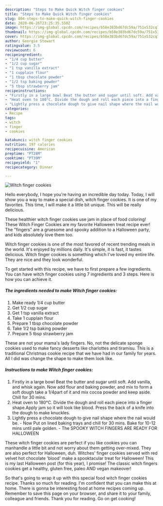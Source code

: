 ```yaml
---
description: "Steps to Make Quick Witch finger cookies"
title: "Steps to Make Quick Witch finger cookies"
slug: 804-steps-to-make-quick-witch-finger-cookies
date: 2020-06-26T23:25:35.550Z
image: https://img-global.cpcdn.com/recipes/b58e383bd67dc59a/751x532cq70/witch-finger-cookies-recipe-main-photo.jpg
thumbnail: https://img-global.cpcdn.com/recipes/b58e383bd67dc59a/751x532cq70/witch-finger-cookies-recipe-main-photo.jpg
cover: https://img-global.cpcdn.com/recipes/b58e383bd67dc59a/751x532cq70/witch-finger-cookies-recipe-main-photo.jpg
author: Georgie Stewart
ratingvalue: 3.5
reviewcount: 6
recipeingredient:
- "1/4 cup butter"
- "1/2 cup sugar"
- "1 tsp vanilla extract"
- "1 cupplain flour"
- "1 tbsp chocolate powder"
- "1/2 tsp baking powder"
- "5 tbsp strawberry jam"
recipeinstructions:
- "Firstly in a large bowl Beat the butter and sugar until soft. Add vanilla, and whisk again. Now add flour and baking powder, and mix to form a soft dough take a 1/4part of it and mix cocoa powder and keep aside. Chill for 30 mins."
- "Heat oven to 180°C. Divide the dough and roll each piece into a finger shape.Apply jam so it will look like blood. Press the back of a knife into the dough to make knuckles."
- "Lightly press a chocolate dough to give nail shape where the nail would be.  Now Put on lined baking trays and chill for 30 mins. Bake for 10-12 mins until pale golden.  The SPOOKY WITCH FINGERS ARE READY FOR HALLOWEEN"
categories:
- Recipe
tags:
- witch
- finger
- cookies

katakunci: witch finger cookies 
nutrition: 197 calories
recipecuisine: American
preptime: "PT28M"
cooktime: "PT39M"
recipeyield: "1"
recipecategory: Dinner

---
```



![Witch finger cookies](https://img-global.cpcdn.com/recipes/b58e383bd67dc59a/751x532cq70/witch-finger-cookies-recipe-main-photo.jpg)

Hello everybody, I hope you're having an incredible day today. Today, I will show you a way to make a special dish, witch finger cookies. It is one of my favorites. This time, I will make it a little bit unique. This will be really delicious.

These healthier witch finger cookies use jam in place of food coloring! These Witch Finger Cookies are my favorite Halloween treat recipe ever! The &#34;fingers&#34; are a gruesome and spooky addition to a Halloween party, and kids absolutely love them too.

Witch finger cookies is one of the most favored of recent trending meals in the world. It's enjoyed by millions daily. It's simple, it is fast, it tastes delicious. Witch finger cookies is something which I've loved my entire life. They are nice and they look wonderful.


To get started with this recipe, we have to first prepare a few ingredients. You can have witch finger cookies using 7 ingredients and 3 steps. Here is how you can achieve it.

<!--inarticleads1-->

##### The ingredients needed to make Witch finger cookies:

1. Make ready 1/4 cup butter
1. Get 1/2 cup sugar
1. Get 1 tsp vanilla extract
1. Take 1 cupplain flour
1. Prepare 1 tbsp chocolate powder
1. Take 1/2 tsp baking powder
1. Prepare 5 tbsp strawberry jam


These are not your mama&#39;s lady fingers. No, not the delicate sponge cookies used to make fancy desserts like charlottes and tiramisu. This is a traditional Christmas cookie recipe that we have had in our family for years. All I did was change the shape to make them look like. 

<!--inarticleads2-->

##### Instructions to make Witch finger cookies:

1. Firstly in a large bowl Beat the butter and sugar until soft. Add vanilla, and whisk again. Now add flour and baking powder, and mix to form a soft dough take a 1/4part of it and mix cocoa powder and keep aside. Chill for 30 mins.
1. Heat oven to 180°C. Divide the dough and roll each piece into a finger shape.Apply jam so it will look like blood. Press the back of a knife into the dough to make knuckles.
1. Lightly press a chocolate dough to give nail shape where the nail would be.  - Now Put on lined baking trays and chill for 30 mins. Bake for 10-12 mins until pale golden.  - The SPOOKY WITCH FINGERS ARE READY FOR HALLOWEEN


These witch finger cookies are perfect if you like cookies you can manhandle a little bit and not worry about them getting over-mixed. They are also perfect for Halloween, duh. Witches&#39; finger cookies served with red velvet hot chocolate &#39;blood&#39; make a spooktacular treat for Halloween! This is my last Halloween post (for this year), I promise! The classic witch fingers cookies get a healthy, gluten free, paleo AND vegan makeover! 

So that's going to wrap it up with this special food witch finger cookies recipe. Thanks so much for reading. I'm confident that you can make this at home. There is gonna be interesting food at home recipes coming up. Remember to save this page on your browser, and share it to your family, colleague and friends. Thank you for reading. Go on get cooking!
